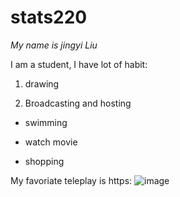# stats220

*My name is jingyi Liu*

I am a student, I have lot of habit:

1. drawing

2. Broadcasting and hosting

* swimming

* watch movie
  
* shopping

My favoriate teleplay is https:
![image](https://i.redd.it/i-asked-chatgpt-to-make-a-cute-dog-and-then-make-him-even-v0-rh6xs23x6m2c1.jpg?width=768&format=pjpg&auto=webp&s=e44200f03de3be830f7d34719e7861b4b117380a)
